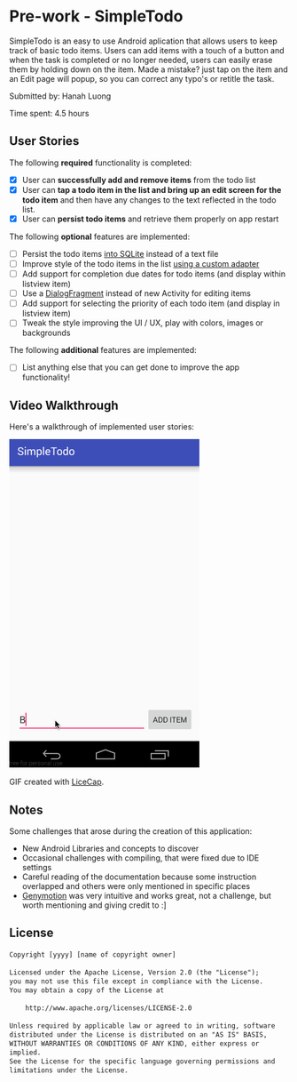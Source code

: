 
# Pre-work - SimpleTodo

SimpleTodo is an easy to use Android aplication that allows users to keep track of basic todo items.
Users can add items with a touch of a button and when the task is completed or no longer needed, users
can easily erase them by holding down on the item. Made a mistake? just tap on the item and an Edit 
page will popup, so you can correct any typo's or retitle the task. 

Submitted by: Hanah Luong

Time spent: 4.5 hours

## User Stories

The following **required** functionality is completed:

* [x] User can **successfully add and remove items** from the todo list
* [x] User can **tap a todo item in the list and bring up an edit screen for the todo item** and then have any changes to the text reflected in the todo list.
* [x] User can **persist todo items** and retrieve them properly on app restart

The following **optional** features are implemented:

* [ ] Persist the todo items [into SQLite](http://guides.codepath.com/android/Persisting-Data-to-the-Device#sqlite) instead of a text file
* [ ] Improve style of the todo items in the list [using a custom adapter](http://guides.codepath.com/android/Using-an-ArrayAdapter-with-ListView)
* [ ] Add support for completion due dates for todo items (and display within listview item)
* [ ] Use a [DialogFragment](http://guides.codepath.com/android/Using-DialogFragment) instead of new Activity for editing items
* [ ] Add support for selecting the priority of each todo item (and display in listview item)
* [ ] Tweak the style improving the UI / UX, play with colors, images or backgrounds

The following **additional** features are implemented:

* [ ] List anything else that you can get done to improve the app functionality!

## Video Walkthrough 

Here's a walkthrough of implemented user stories:

<img src='https://raw.githubusercontent.com/hearthanah/SimpleTodo/master/SimpleTodoWedding.gif' title='Video Walkthrough' width='' alt='Video Walkthrough' />

GIF created with [LiceCap](http://www.cockos.com/licecap/).

## Notes

Some challenges that arose during the creation of this application:
- New Android Libraries and concepts to discover
- Occasional challenges with compiling, that were fixed due to IDE settings 
- Careful reading of the documentation because some instruction overlapped 
  and others were only mentioned in specific places
- [Genymotion](https://github.com/codepath/android_guides/wiki/Genymotion-2.0-Emulators-with-Google-Play-support) was very intuitive and works great, not a challenge, but worth
  mentioning and giving credit to :]
  
## License

    Copyright [yyyy] [name of copyright owner]

    Licensed under the Apache License, Version 2.0 (the "License");
    you may not use this file except in compliance with the License.
    You may obtain a copy of the License at

        http://www.apache.org/licenses/LICENSE-2.0

    Unless required by applicable law or agreed to in writing, software
    distributed under the License is distributed on an "AS IS" BASIS,
    WITHOUT WARRANTIES OR CONDITIONS OF ANY KIND, either express or implied.
    See the License for the specific language governing permissions and
    limitations under the License.
